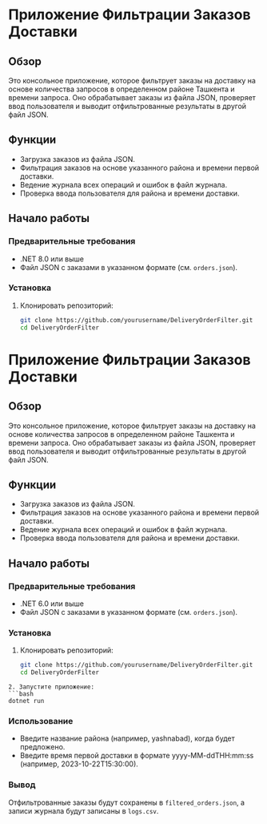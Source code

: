 # Приложение Фильтрации Заказов Доставки

## Обзор
Это консольное приложение, которое фильтрует заказы на доставку на основе количества запросов в определенном районе Ташкента и времени запроса. Оно обрабатывает заказы из файла JSON, проверяет ввод пользователя и выводит отфильтрованные результаты в другой файл JSON.

## Функции
- Загрузка заказов из файла JSON.
- Фильтрация заказов на основе указанного района и времени первой доставки.
- Ведение журнала всех операций и ошибок в файл журнала.
- Проверка ввода пользователя для района и времени доставки.

## Начало работы

### Предварительные требования
- .NET 8.0 или выше
- Файл JSON с заказами в указанном формате (см. `orders.json`).

### Установка
1. Клонировать репозиторий:
   ```bash
   git clone https://github.com/yourusername/DeliveryOrderFilter.git
   cd DeliveryOrderFilter
# Приложение Фильтрации Заказов Доставки

## Обзор
Это консольное приложение, которое фильтрует заказы на доставку на основе количества запросов в определенном районе Ташкента и времени запроса. Оно обрабатывает заказы из файла JSON, проверяет ввод пользователя и выводит отфильтрованные результаты в другой файл JSON.

## Функции
- Загрузка заказов из файла JSON.
- Фильтрация заказов на основе указанного района и времени первой доставки.
- Ведение журнала всех операций и ошибок в файл журнала.
- Проверка ввода пользователя для района и времени доставки.

## Начало работы

### Предварительные требования
- .NET 6.0 или выше
- Файл JSON с заказами в указанном формате (см. `orders.json`).

### Установка
1. Клонировать репозиторий:
   ```bash
   git clone https://github.com/yourusername/DeliveryOrderFilter.git
   cd DeliveryOrderFilter
  ```
2. Запустите приложение:
```bash
dotnet run
```

### Использование
- Введите название района (например, yashnabad), когда будет предложено.
- Введите время первой доставки в формате yyyy-MM-ddTHH:mm:ss (например, 2023-10-22T15:30:00).

### Вывод
Отфильтрованные заказы будут сохранены в `filtered_orders.json`, а записи журнала будут записаны в `logs.csv`.
